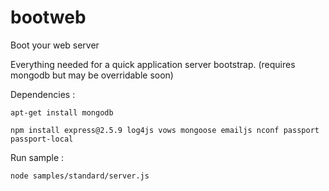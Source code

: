 bootweb
=======

Boot your web server

Everything needed for a quick application server bootstrap.
(requires mongodb but may be overridable soon)

Dependencies :

    apt-get install mongodb
    
    npm install express@2.5.9 log4js vows mongoose emailjs nconf passport passport-local

Run sample :

    node samples/standard/server.js